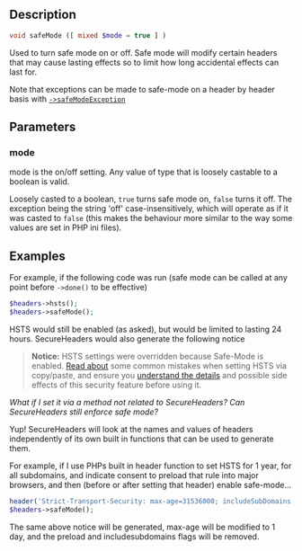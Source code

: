 ## Description
```php
void safeMode ([ mixed $mode = true ] )
```

Used to turn safe mode on or off.
Safe mode will modify certain headers that may cause lasting effects so
to limit how long accidental effects can last for.

Note that exceptions can be made to safe-mode on a header by header
basis with [`->safeModeException`](safeModeException)

## Parameters
### mode
mode is the on/off setting. Any value of type that is loosely castable to a boolean is valid.

 Loosely casted to a boolean, `true` turns safe mode on, `false` turns
 it off. The exception being the string 'off' case-insensitively, which
 will operate as if it was casted to `false` (this makes the behaviour
 more similar to the way some values are set in PHP ini files).

## Examples
For example, if the following code was run (safe mode can be called at any point before `->done()` to be effective)
```php
$headers->hsts();
$headers->safeMode();
```
HSTS would still be enabled (as asked), but would be limited to lasting 24 hours.
SecureHeaders would also generate the following notice

> **Notice:** HSTS settings were overridden because Safe-Mode is enabled. [Read about](https://scotthelme.co.uk/death-by-copy-paste/#hstsandpreloading) some common mistakes when setting HSTS via copy/paste, and ensure you [understand the details](https://www.owasp.org/index.php/HTTP_Strict_Transport_Security_Cheat_Sheet) and possible side effects of this security feature before using it.

*What if I set it via a method not related to SecureHeaders? Can SecureHeaders still enforce safe mode?*

Yup! SecureHeaders will look at the names and values of headers independently of its own built in functions that can be used to generate them.

For example, if I use PHPs built in header function to set HSTS for 1 year, for all subdomains, and indicate consent to preload that rule into major browsers, and then (before or after setting that header) enable safe-mode...

```php
header('Strict-Transport-Security: max-age=31536000; includeSubDomains; preload');
$headers->safeMode();
```

The same above notice will be generated, max-age will be modified to 1 day, and the preload and includesubdomains flags will be removed. 